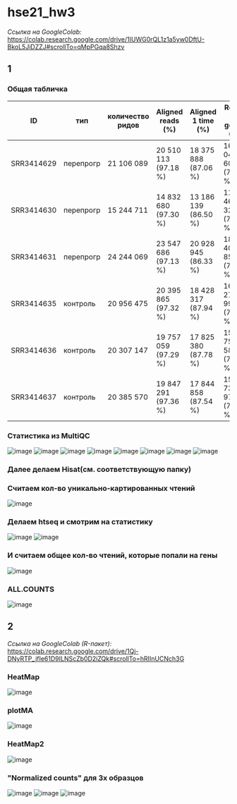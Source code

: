 # hse21_hw3

*Ссылка на GoogleColab:* https://colab.research.google.com/drive/1IUWG0rQL1z1a5yw0DftU-BkoL5JiDZZJ#scrollTo=qMpPGqa8Shzv

## 1
### Общая табличка
ID | тип |	количество ридов |	Aligned reads (%) |	Aligned 1 time (%) |	Reads on genes (%)
-|-|-|-|-|-
SRR3414629 |	перепрогр |	21 106 089 |	20 510 113 (97.18 %) |	18 375 888 (87.06 %) |	16 049 609 (76.04 %)
SRR3414630 |	перепрогр |	15 244 711 |	14 832 680 (97.30 %) |	13 186 139 (86.50 %) |	11 465 324 (75.21 %)
SRR3414631 |	перепрогр |	24 244 069 |	23 547 686 (97.13 %) |	20 928 945 (86.33 %) | 18 408 851 (75.93 %)
SRR3414635 | контроль	| 20 956 475	| 20 395 865 (97.32 %) |	18 428 317 (87.94 %) |	16 275 997 (77.67 %)
SRR3414636 | контроль |	20 307 147 |	19 757 059 (97.29 %) |	17 825 380 (87.78 %) |	15 757 580 (77.60 %)
SRR3414637 | контроль	| 20 385 570	| 19 847 291 (97.36 %) |	17 844 858 (87.54 %) |	15 736 978 (77.20 %)

### Статистика из MultiQC
![image](https://user-images.githubusercontent.com/61352475/144046743-55676671-81f8-4fcd-aa83-42916f8749bf.png)
![image](https://user-images.githubusercontent.com/61352475/144046813-7077ce7a-c9c0-412b-8621-b85c2f7720f7.png)
![image](https://user-images.githubusercontent.com/61352475/144046851-129a4840-2088-4efd-ac7c-64c66f28a72d.png)
![image](https://user-images.githubusercontent.com/61352475/144046899-dec51594-7330-44a9-ab18-99820312d853.png)
![image](https://user-images.githubusercontent.com/61352475/144046926-e12bdfa3-40d6-4ffb-84d7-ee98ff7365cd.png)
![image](https://user-images.githubusercontent.com/61352475/144046970-23f8ca4b-a752-469b-8274-77add5143f7f.png)
![image](https://user-images.githubusercontent.com/61352475/144046998-bae3a956-1086-4ce4-8671-4686cd914a54.png)
![image](https://user-images.githubusercontent.com/61352475/144047040-7fd337af-eab4-41c8-b578-313ecd8d759e.png)

### Далее делаем Hisat(см. соответствующую папку)

### Считаем кол-во уникально-картированных чтений
![image](https://user-images.githubusercontent.com/61352475/144047115-d2143cc2-4cf2-4a74-81c3-83367584dea7.png)

### Делаем htseq и смотрим на статистику
![image](https://user-images.githubusercontent.com/61352475/144047355-8f241337-a02d-457d-8b70-ffb1ec113117.png)
![image](https://user-images.githubusercontent.com/61352475/144047454-f962e751-d0a6-4138-af31-cd30254c27c2.png)

### И считаем общее кол-во чтений, которые попали на гены
![image](https://user-images.githubusercontent.com/61352475/144047612-8e344206-a824-4c81-a4cc-2c410d2621a5.png)
### ALL.COUNTS
![image](https://user-images.githubusercontent.com/61352475/144048497-e498a51b-b21d-478e-b1a0-f149cdaceb60.png)

## 2
*Ссылка на GoogleColab (R-пакет):* https://colab.research.google.com/drive/1Qj-DNyRTP_jfIe61D9ILNScZb0D2iZQk#scrollTo=hRIInUCNch3G

### HeatMap
![image](https://user-images.githubusercontent.com/61352475/144047698-41e32d78-e9a4-4a75-ada0-f45f4649d707.png)
### plotMA
![image](https://user-images.githubusercontent.com/61352475/144047761-6adda614-0733-4f64-83d7-d790fbec0700.png)
### HeatMap2
![image](https://user-images.githubusercontent.com/61352475/144048015-06eb1f0c-b699-4d4f-aa97-e494636684b5.png)

###  "Normalized counts" для 3х образцов
![image](https://user-images.githubusercontent.com/61352475/144048066-82a432ec-1ee0-4c24-a1c9-fb00319906fd.png)
![image](https://user-images.githubusercontent.com/61352475/144048104-42256778-b491-4c74-a0f6-90bd2a3b38d6.png)
![image](https://user-images.githubusercontent.com/61352475/144048143-d6cb6d5c-b9ac-49ac-8171-565942df0a78.png)
